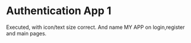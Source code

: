 # Authentication App 1
Executed, with icon/text size correct. And name MY APP on login,register and main pages.
